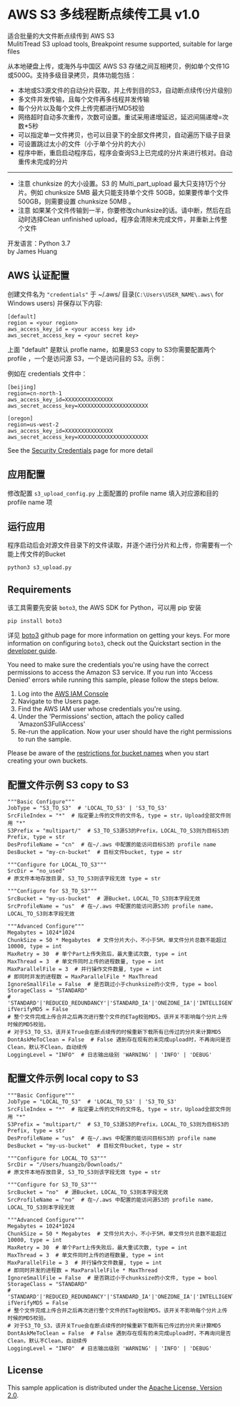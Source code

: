 # AWS S3 多线程断点续传工具 v1.0  
适合批量的大文件断点续传到 AWS S3  
MulitiTread S3 upload tools, Breakpoint resume supported, suitable for large files  

从本地硬盘上传，或海外与中国区 AWS S3 存储之间互相拷贝，例如单个文件1G或500G。支持多级目录拷贝，具体功能包括：  
* 本地或S3源文件的自动分片获取，并上传到目的S3，自动断点续传(分片级别)
* 多文件并发传输，且每个文件再多线程并发传输
* 每个分片以及每个文件上传完都进行MD5校验
* 网络超时自动多次重传，次数可设置。重试采用递增延迟，延迟间隔递增=次数*5秒
* 可以指定单一文件拷贝，也可以目录下的全部文件拷贝，自动遍历下级子目录
* 可设置跳过太小的文件（小于单个分片的大小）
* 程序中断，重启启动程序后，程序会查询S3上已完成的分片来进行核对。自动重传未完成的分片
--------  
* 注意 chunksize 的大小设置。S3 的 Multi_part_upload 最大只支持1万个分片。例如 chunksize 5MB 最大只能支持单个文件 50GB，如果要传单个文件 500GB，则需要设置 chunksize 50MB 。
* 注意 如果某个文件传输到一半，你要修改chunksize的话。请中断，然后在启动时选择Clean unfinished upload，程序会清除未完成文件，并重新上传整个文件  

开发语言：Python 3.7   
by James Huang  

## AWS 认证配置
 
创建文件名为 `"credentials"` 于 ~/.aws/ 目录(`C:\Users\USER_NAME\.aws\` for Windows users) 并保存以下内容:

    [default]
    region = <your region>
    aws_access_key_id = <your access key id>
    aws_secret_access_key = <your secret key>

上面 "default" 是默认 profle name，如果是S3 copy to S3你需要配置两个 profile ，一个是访问源 S3，一个是访问目的 S3。示例：

例如在 credentials 文件中：

    [beijing]
    region=cn-north-1
    aws_access_key_id=XXXXXXXXXXXXXXX
    aws_secret_access_key=XXXXXXXXXXXXXXXXXXXXXX

    [oregon]
    region=us-west-2
    aws_access_key_id=XXXXXXXXXXXXXXX
    aws_secret_access_key=XXXXXXXXXXXXXXXXXXXXXX

See the [Security Credentials](http://aws.amazon.com/security-credentials) page for more detail

## 应用配置

修改配置 `s3_upload_config.py`
上面配置的 profile name 填入对应源和目的 profile name 项

## 运行应用

程序启动后会对源文件目录下的文件读取，并逐个进行分片和上传，你需要有一个能上传文件的Bucket

    python3 s3_upload.py

## Requirements

该工具需要先安装 `boto3`, the AWS SDK for Python，可以用 pip 安装

    pip install boto3

详见 [boto3](https://github.com/boto/boto3) github page
for more information on getting your keys. For more information on configuring `boto3`,
check out the Quickstart section in the [developer guide](https://boto3.readthedocs.org/en/latest/guide/quickstart.html).

You need to make sure the credentials you're using have the correct permissions to access the Amazon S3
service. If you run into 'Access Denied' errors while running this sample, please follow the steps below.

1. Log into the [AWS IAM Console](https://console.aws.amazon.com/iam/home)
2. Navigate to the Users page.
3. Find the AWS IAM user whose credentials you're using.
4. Under the 'Permissions' section, attach the policy called 'AmazonS3FullAccess'
5. Re-run the application. Now your user should have the right permissions to run the sample.

Please be aware of the [restrictions for bucket names](http://docs.aws.amazon.com/AmazonS3/latest/dev/BucketRestrictions.html) when you start creating your own buckets.

## 配置文件示例 S3 copy to S3
```
"""Basic Configure"""
JobType = "S3_TO_S3"  # 'LOCAL_TO_S3' | 'S3_TO_S3'
SrcFileIndex = "*"  # 指定要上传的文件的文件名, type = str，Upload全部文件则用 "*"
S3Prefix = "multipart/"  # S3_TO_S3源S3的Prefix，LOCAL_TO_S3则为目标S3的Prefix, type = str
DesProfileName = "cn"  # 在~/.aws 中配置的能访问目标S3的 profile name
DesBucket = "my-cn-bucket"  # 目标文件bucket, type = str

"""Configure for LOCAL_TO_S3"""
SrcDir = "no_used"
# 原文件本地存放目录, S3_TO_S3则该字段无效 type = str

"""Configure for S3_TO_S3"""
SrcBucket = "my-us-bucket"  # 源Bucket，LOCAL_TO_S3则本字段无效
SrcProfileName = "us"  # 在~/.aws 中配置的能访问源S3的 profile name，LOCAL_TO_S3则本字段无效

"""Advanced Configure"""
Megabytes = 1024*1024
ChunkSize = 50 * Megabytes  # 文件分片大小，不小于5M，单文件分片总数不能超过10000, type = int
MaxRetry = 30  # 单个Part上传失败后，最大重试次数, type = int
MaxThread = 3  # 单文件同时上传的进程数量, type = int
MaxParallelFile = 3  # 并行操作文件数量, type = int
# 即同时并发的进程数 = MaxParallelFile * MaxThread
IgnoreSmallFile = False  # 是否跳过小于chunksize的小文件, type = bool
StorageClass = "STANDARD"
# 'STANDARD'|'REDUCED_REDUNDANCY'|'STANDARD_IA'|'ONEZONE_IA'|'INTELLIGENT_TIERING'|'GLACIER'|'DEEP_ARCHIVE'
ifVerifyMD5 = False
# 整个文件完成上传合并之后再次进行整个文件的ETag校验MD5。该开关不影响每个分片上传时候的MD5校验。
# 对于S3_TO_S3，该开关True会在断点续传的时候重新下载所有已传过的分片来计算MD5
DontAskMeToClean = False  # False 遇到存在现有的未完成upload时，不再询问是否Clean，默认不Clean，自动续传
LoggingLevel = "INFO"  # 日志输出级别 'WARNING' | 'INFO' | 'DEBUG'
```
## 配置文件示例 local copy to S3
```
"""Basic Configure"""
JobType = "LOCAL_TO_S3"  # 'LOCAL_TO_S3' | 'S3_TO_S3'
SrcFileIndex = "*"  # 指定要上传的文件的文件名, type = str，Upload全部文件则用 "*"
S3Prefix = "multipart/"  # S3_TO_S3源S3的Prefix，LOCAL_TO_S3则为目标S3的Prefix, type = str
DesProfileName = "us"  # 在~/.aws 中配置的能访问目标S3的 profile name
DesBucket = "my-us-bucket"  # 目标文件bucket, type = str

"""Configure for LOCAL_TO_S3"""
SrcDir = "/Users/huangzb/Downloads/"
# 原文件本地存放目录, S3_TO_S3则该字段无效 type = str

"""Configure for S3_TO_S3"""
SrcBucket = "no"  # 源Bucket，LOCAL_TO_S3则本字段无效
SrcProfileName = "no"  # 在~/.aws 中配置的能访问源S3的 profile name，LOCAL_TO_S3则本字段无效

"""Advanced Configure"""
Megabytes = 1024*1024
ChunkSize = 50 * Megabytes  # 文件分片大小，不小于5M，单文件分片总数不能超过10000, type = int
MaxRetry = 30  # 单个Part上传失败后，最大重试次数, type = int
MaxThread = 3  # 单文件同时上传的进程数量, type = int
MaxParallelFile = 3  # 并行操作文件数量, type = int
# 即同时并发的进程数 = MaxParallelFile * MaxThread
IgnoreSmallFile = False  # 是否跳过小于chunksize的小文件, type = bool
StorageClass = "STANDARD"
# 'STANDARD'|'REDUCED_REDUNDANCY'|'STANDARD_IA'|'ONEZONE_IA'|'INTELLIGENT_TIERING'|'GLACIER'|'DEEP_ARCHIVE'
ifVerifyMD5 = False
# 整个文件完成上传合并之后再次进行整个文件的ETag校验MD5。该开关不影响每个分片上传时候的MD5校验。
# 对于S3_TO_S3，该开关True会在断点续传的时候重新下载所有已传过的分片来计算MD5
DontAskMeToClean = False  # False 遇到存在现有的未完成upload时，不再询问是否Clean，默认不Clean，自动续传
LoggingLevel = "INFO"  # 日志输出级别 'WARNING' | 'INFO' | 'DEBUG'
```

## License

This sample application is distributed under the
[Apache License, Version 2.0](http://www.apache.org/licenses/LICENSE-2.0).
